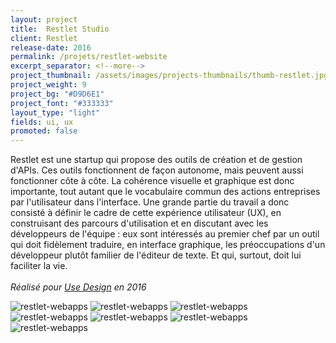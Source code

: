 ```yaml
---
layout: project
title:  Restlet Studio
client: Restlet
release-date: 2016
permalink: /projets/restlet-website
excerpt_separator: <!--more-->
project_thumbnail: /assets/images/projects-thumbnails/thumb-restlet.jpg
project_weight: 9
project_bg: "#D9D6E1"
project_font: "#333333"
layout_type: "light"
fields: ui, ux
promoted: false
---
```

Restlet est une startup qui propose des outils de création et de gestion d'APIs. Ces outils fonctionnent de façon autonome, mais peuvent aussi fonctionner côte à côte. La cohérence visuelle et graphique est donc importante, tout autant que le vocabulaire commun des actions entreprises par l'utilisateur dans l'interface. Une grande partie du travail a donc consisté à définir le cadre de cette expérience utilisateur (UX), en construisant des parcours d'utilisation et en discutant avec les développeurs de l'équipe : eux sont intéressés au premier chef par un outil qui doit fidèlement traduire, en interface graphique, les préoccupations d'un développeur plutôt familier de l'éditeur de texte. Et qui, surtout, doit lui faciliter la vie.
<br/><br/>
*Réalisé pour [Use Design](http://www.use-design.com) en 2016*

![restlet-webapps](/assets/images/projets/restlet-webapps/restlet-apps-0.jpg)
![restlet-webapps](/assets/images/projets/restlet-webapps/restlet-apps-1.jpg)
![restlet-webapps](/assets/images/projets/restlet-webapps/restlet-apps-2.jpg)
![restlet-webapps](/assets/images/projets/restlet-webapps/restlet-apps-3.jpg)
![restlet-webapps](/assets/images/projets/restlet-webapps/restlet-apps-4.jpg)
![restlet-webapps](/assets/images/projets/restlet-webapps/restlet-apps-5.jpg)
![restlet-webapps](/assets/images/projets/restlet-webapps/restlet-apps-6.jpg)
